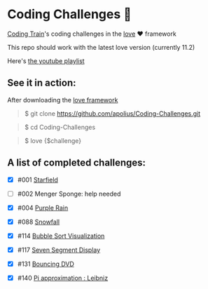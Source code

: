 
# Coding Challenges 🚞
[Coding Train](https://github.com/CodingTrain)'s coding challenges in the [love](https://love2d.org) ❤️ framework

This repo should work with the latest love version (currently 11.2)

Here's [the youtube playlist](https://www.youtube.com/playlist?list=PLRqwX-V7Uu6ZiZxtDDRCi6uhfTH4FilpH)
## See it in action:
After downloading the [love framework](https://love2d.org)

>$ git clone https://github.com/apolius/Coding-Challenges.git

>$ cd Coding-Challenges

>$ love {$challenge}

## A list of completed challenges:


- [x] #001 [Starfield](https://github.com/apolius/Coding-Challenges/blob/master/starfield)
- [ ] #002 Menger Sponge: help needed
- [x] #004 [Purple Rain](https://github.com/apolius/Coding-Challenges/blob/master/purple-rain)
- [x] #088 [Snowfall](https://github.com/apolius/Coding-Challenges/blob/master/snowfall)
- [x] #114 [Bubble Sort Visualization](https://github.com/apolius/Coding-Challenges/blob/master/bubble-sort-visualization)
- [x] #117 [Seven Segment Display](https://github.com/apolius/Coding-Challenges/blob/master/7-segment-display)
- [x] #131 [Bouncing DVD](https://github.com/apolius/Coding-Challenges/blob/master/bouncing_DVD)
- [x] #140 [Pi approximation : Leibniz](https://github.com/apolius/Coding-Challenges/blob/master/pi_Leibniz)


